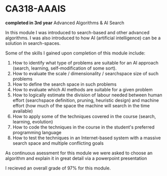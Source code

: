 # CA318-AAAIS

**completed in 3rd year**
Advanced Algorithms &amp; AI Search

In this module I was introduced to search-based and other advanced algorithms.
I was also introduced to how AI (artificial intelligence) can be a solution in search-spaces.

Some of the skills I gained upon completion of this module include:
1. How to identify what type of problems are suitable for an AI approach (search, learning, self-modification of some sort).
2. How to evaluate the scale / dimensionality / searchspace size of such problems
3. How to define the search space in such problems
4. How to evaluate which AI methods are suitable for a given problem
5. How to logically estimate the division of labour needed between human effort (searchspace definition, pruning, heuristic design) and machine effort (how much of the space the machine will search in the time available)
6. How to apply some of the techniques covered in the course (search, learning, evolution)
7. How to code the techniques in the course in the student's preferred programming language
8. How to test the techniques in an Internet-based system with a massive search space and multiple conflicting goals

As continuous asessment for this module we were asked to choose an algorithm and explain it in great detail via a powerpoint presentation

I recieved an overall grade of 97% for this module.
